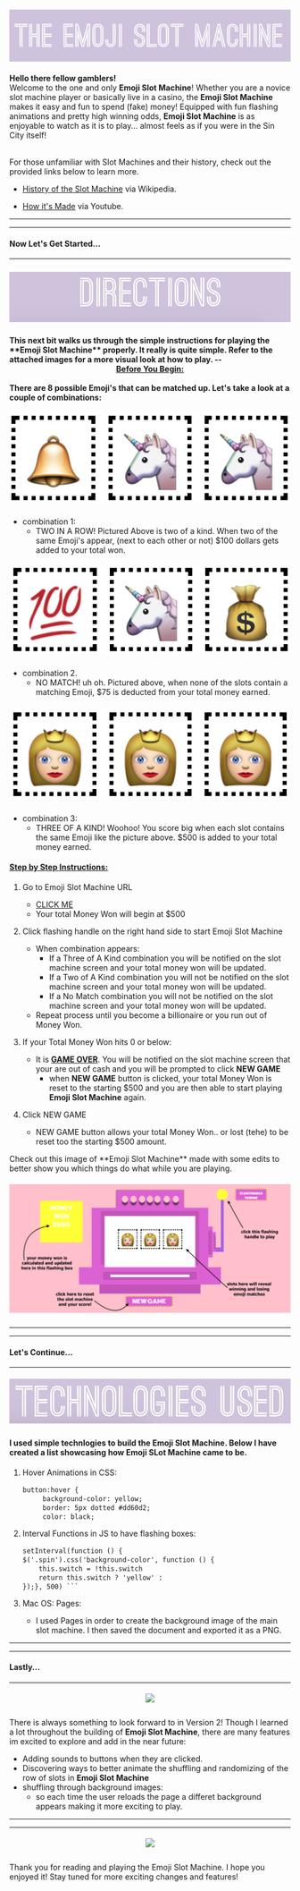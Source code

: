 

<h4 align="center">
  <img src="read_me_images/Emoji_Slot_Machine.png">
</h4>

<b>Hello there fellow gamblers!</b> 
<br>
Welcome to the one and only __Emoji Slot Machine__! Whether you are a novice slot machine player or basically live in a casino, the __Emoji Slot Machine__ makes it easy and fun to spend (fake) money! Equipped with fun flashing animations and pretty high winning odds, __Emoji Slot Machine__ is as enjoyable to watch as it is to play... almost feels as if you were in the Sin City itself! 

<br>
For those unfamiliar with Slot Machines and their history, check out the provided links below to learn more.

- [History of the Slot Machine](https://en.wikipedia.org/wiki/Slot_machine)
via Wikipedia.

- [How it's Made](https://www.youtube.com/watch?v=oOaheJhGNj8)
via Youtube.

---
---
<h4> Now Let's Get Started... </h4>

---
<h3 align="center"> 
    <img src="read_me_images/directions_img.png">
</h3>

 <h4>This next bit walks us through the simple instructions for playing the **Emoji Slot Machine** properly. It really is quite simple. Refer to the attached images for a more visual look at how to play.
--
<center> <u>Before You Begin:</u></center>
<br>
    There are 8 possible Emoji's that can be matched up. Let's take a look at a couple of combinations:<br>
     <h5 align="center">
     <img src="read_me_images/two_in_a_row.png"> 
     </h5> 

- combination 1:
    - TWO IN A ROW! Pictured Above is two of a kind. When two of the same Emoji's appear, (next to each other or not) $100 dollars gets added to your total won.
     
<h5 align="center">
     <img src="read_me_images/no_match.png"> 
     </h5> 

- combination 2.
    - NO MATCH! uh oh. Pictured above, when none of the slots contain a matching Emoji, $75 is deducted from your total money earned. 

<h5 align="center">
     <img src="read_me_images/three_of_a_king.png"> 
     </h5> 

- combination 3:
    - THREE OF A KIND! Woohoo! You score big when each slot contains the same Emoji like the picture above. $500 is added to your total money earned.

<h4><u>Step by Step Instructions:</u></h4>

1. Go to Emoji Slot Machine URL
    - [CLICK ME](https://bchelsea.github.io/Slot-Machine/)
    - Your total Money Won will begin at $500

2. Click flashing handle on the right hand side to start Emoji Slot Machine
    -  When combination appears:
       - If a Three of A Kind combination you will be notified on the slot machine screen and your total money won will be updated.
       - If a Two of A Kind combination you will not be notified on the slot machine screen and your total money won will be updated.
       - If a No Match combination you will not be notified on the slot machine screen and your total money won will be updated.
    - Repeat process until you become a billionaire or you run out of Money Won.

3. If your Total Money Won hits 0 or below:
    - It is **<u>GAME OVER</u>**. You will be notified on the slot machine screen that your are out of cash and you will be prompted to click <b>NEW GAME</b>
        - when **NEW GAME** button is clicked, your total Money Won is reset to the starting $500 and you are then able to start playing **Emoji Slot Machine** again.
4. Click NEW GAME
    - NEW GAME button allows your total Money Won.. or lost (tehe) to be reset too the starting $500 amount. 

</h3>Check out this image of **Emoji Slot Machine** made with some edits to better show you which things do what while you are playing.</h3>

<h5 align="center">
     <img src="read_me_images/slot_machine_guide.png"> </h5>

---
---

<h4> Let's Continue... </h4>

---

<h5 align="center">
     <img src="read_me_images/Screen Shot 2017-07-07 at 2.35.42 AM.png"> 
     </h5>


 <h4>I used simple technlogies to build the Emoji Slot Machine. Below I have created a list showcasing how Emoji SLot Machine came to be.</h4>

1) Hover Animations in CSS:

   ```
   button:hover {
        background-color: yellow;
        border: 5px dotted #dd60d2;
        color: black;

2) Interval Functions in JS to have flashing boxes: 

    ```
    setInterval(function () {
    $('.spin').css('background-color', function () {
        this.switch = !this.switch
        return this.switch ? 'yellow' : 
    });}, 500) ```
    
3) Mac OS: Pages:
    - I used Pages in order to create the background image of the main slot machine. I then saved the document and exported it as a PNG. 

---
---

<h4> Lastly... </h4>

---

<h5 align="center">
     <img src="read_me_images/next_steps.png"> </h5>

There is always something to look forward to in Version 2! Though I learned a lot throughout the building of **Emoji Slot Machine**, there are many features im excited to explore and add in the near future:

- Adding sounds to buttons when they are clicked.
- Discovering ways to better animate the shuffling and randomizing of the row of slots in **Emoji Slot Machine**
- shuffling through background images:
    - so each time the user reloads the page a differet background appears making it more exciting to play.
---
---

<h5 align="center">
     <img src="read_me_images/Ty_img.png"> 
     </h5>

  Thank you for reading and  playing the Emoji Slot Machine. I hope you enjoyed it! Stay tuned for more exciting changes and features! 





